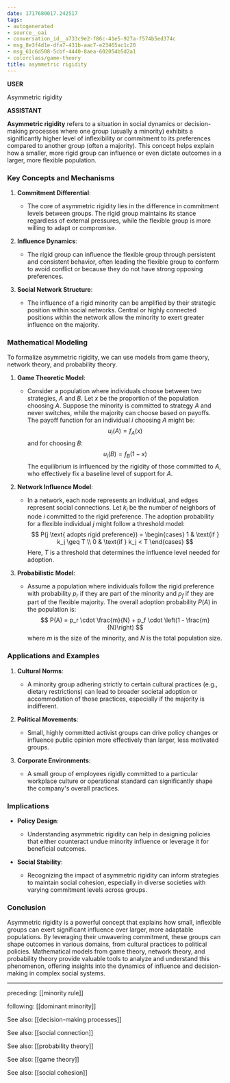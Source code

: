 ```yaml
---
date: 1717680017.242517
tags:
- autogenerated
- source__oai
- conversation_id__a733c9e2-f86c-41e5-927a-f574b5ed374c
- msg_8e3f4d1e-dfa7-431b-aac7-e23465ac1c20
- msg_61c6d508-5cbf-4440-8aea-602054b5d2a1
- colorclass/game-theory
title: asymmetric rigidity
---
```


**USER**

Asymmetric rigidity


**ASSISTANT**

**Asymmetric rigidity** refers to a situation in social dynamics or decision-making processes where one group (usually a minority) exhibits a significantly higher level of inflexibility or commitment to its preferences compared to another group (often a majority). This concept helps explain how a smaller, more rigid group can influence or even dictate outcomes in a larger, more flexible population.

### Key Concepts and Mechanisms

1. **Commitment Differential**:
   - The core of asymmetric rigidity lies in the difference in commitment levels between groups. The rigid group maintains its stance regardless of external pressures, while the flexible group is more willing to adapt or compromise.

2. **Influence Dynamics**:
   - The rigid group can influence the flexible group through persistent and consistent behavior, often leading the flexible group to conform to avoid conflict or because they do not have strong opposing preferences.

3. **Social Network Structure**:
   - The influence of a rigid minority can be amplified by their strategic position within social networks. Central or highly connected positions within the network allow the minority to exert greater influence on the majority.

### Mathematical Modeling

To formalize asymmetric rigidity, we can use models from game theory, network theory, and probability theory.

1. **Game Theoretic Model**:
   - Consider a population where individuals choose between two strategies, $A$ and $B$. Let $x$ be the proportion of the population choosing $A$. Suppose the minority is committed to strategy $A$ and never switches, while the majority can choose based on payoffs. The payoff function for an individual $i$ choosing $A$ might be:
   $$ u_i(A) = f_A(x) $$
   and for choosing $B$:
   $$ u_i(B) = f_B(1 - x) $$
   The equilibrium is influenced by the rigidity of those committed to $A$, who effectively fix a baseline level of support for $A$.

2. **Network Influence Model**:
   - In a network, each node represents an individual, and edges represent social connections. Let $k_i$ be the number of neighbors of node $i$ committed to the rigid preference. The adoption probability for a flexible individual $j$ might follow a threshold model:
   $$ P(j \text{ adopts rigid preference}) = \begin{cases}
   1 & \text{if } k_j \geq T \\
   0 & \text{if } k_j < T
   \end{cases} $$
   Here, $T$ is a threshold that determines the influence level needed for adoption.

3. **Probabilistic Model**:
   - Assume a population where individuals follow the rigid preference with probability $p_r$ if they are part of the minority and $p_f$ if they are part of the flexible majority. The overall adoption probability $P(A)$ in the population is:
   $$ P(A) = p_r \cdot \frac{m}{N} + p_f \cdot \left(1 - \frac{m}{N}\right) $$
   where $m$ is the size of the minority, and $N$ is the total population size.

### Applications and Examples

1. **Cultural Norms**:
   - A minority group adhering strictly to certain cultural practices (e.g., dietary restrictions) can lead to broader societal adoption or accommodation of those practices, especially if the majority is indifferent.

2. **Political Movements**:
   - Small, highly committed activist groups can drive policy changes or influence public opinion more effectively than larger, less motivated groups.

3. **Corporate Environments**:
   - A small group of employees rigidly committed to a particular workplace culture or operational standard can significantly shape the company's overall practices.

### Implications

- **Policy Design**:
   - Understanding asymmetric rigidity can help in designing policies that either counteract undue minority influence or leverage it for beneficial outcomes.

- **Social Stability**:
   - Recognizing the impact of asymmetric rigidity can inform strategies to maintain social cohesion, especially in diverse societies with varying commitment levels across groups.

### Conclusion

Asymmetric rigidity is a powerful concept that explains how small, inflexible groups can exert significant influence over larger, more adaptable populations. By leveraging their unwavering commitment, these groups can shape outcomes in various domains, from cultural practices to political policies. Mathematical models from game theory, network theory, and probability theory provide valuable tools to analyze and understand this phenomenon, offering insights into the dynamics of influence and decision-making in complex social systems.


---

preceding: [[minority rule]]  


following: [[dominant minority]]

See also: [[decision-making processes]]


See also: [[social connection]]


See also: [[probability theory]]


See also: [[game theory]]


See also: [[social cohesion]]